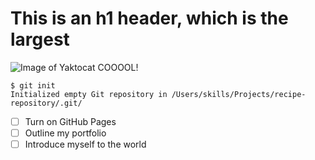 # This is an h1 header, which is the largest 
![Image of Yaktocat](https://octodex.github.com/images/yaktocat.png) COOOOL!
```
$ git init
Initialized empty Git repository in /Users/skills/Projects/recipe-repository/.git/
```
- [ ] Turn on GitHub Pages
- [ ] Outline my portfolio
- [ ] Introduce myself to the world
